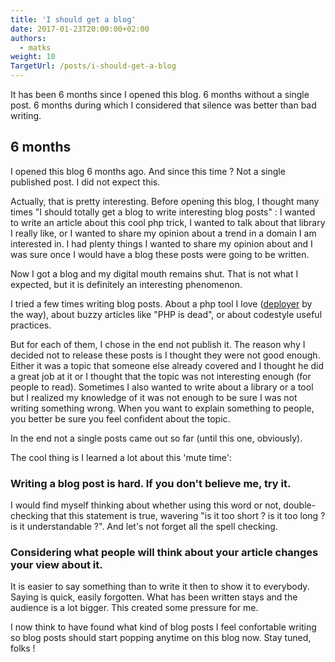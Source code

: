 ```yaml
---
title: 'I should get a blog'
date: 2017-01-23T20:00:00+02:00
authors:
  - matks
weight: 10
TargetUrl: /posts/i-should-get-a-blog
---
```


It has been 6 months since I opened this blog. 6 months without a single post. 6 months during which I considered that silence was better than bad writing.

<!--more-->

## 6 months

I opened this blog 6 months ago. And since this time ? Not a single published post.
I did not expect this.

Actually, that is pretty interesting. Before opening this blog, I thought many times
"I should totally get a blog to write interesting blog posts" : I wanted to write an article about this cool php trick, I wanted
to talk about that library I really like, or I wanted to share my opinion about
a trend in a domain I am interested in. I had plenty things I wanted to share my opinion
about and I was sure once I would have a blog these posts were going to be written.

Now I got a blog and my digital mouth remains shut. That is not what I expected, but it is
definitely an interesting phenomenon.

I tried a few times writing blog posts. About a php tool I love ([deployer](https://deployer.org/)
by the way), about buzzy articles like "PHP is dead", or about codestyle useful
practices.

But for each of them, I chose in the end not
publish it. The reason why I decided not to release these posts is I thought they
were not good enough. Either it was a topic that someone else already covered
and I thought he did a great job at it or I thought that the topic was not interesting
enough (for people to read).
Sometimes I also wanted to write about a library or a tool but I realized my knowledge
of it was not enough to be sure I was not writing something wrong. When you want
to explain something to people, you better be sure you feel confident about the topic.

In the end not a single posts came out so far (until this one, obviously).

The cool thing is I learned a lot about this 'mute time':

### Writing a blog post is hard. If you don't believe me, try it.

I would find myself
thinking about whether using this word or not, double-checking that this statement
is true, wavering "is it too short ? is it too long ? is it understandable ?".
And let's not forget all the spell checking.

### Considering what people will think about your article changes your view about it.

It is easier to say something than to write it then to show it to everybody. Saying is
quick, easily forgotten. What has been written stays and the audience is a lot bigger.
This created some pressure for me.

I now think to have found what kind of blog posts I feel confortable writing so
blog posts should start popping anytime on this blog now. Stay tuned, folks !